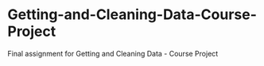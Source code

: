 # Getting-and-Cleaning-Data-Course-Project
Final assignment for Getting and Cleaning Data - Course Project
